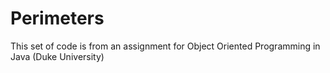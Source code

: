 # Perimeters
This set of code is from an assignment for Object Oriented Programming in Java (Duke University)
